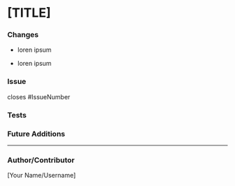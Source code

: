 # [TITLE]

### Changes

- loren ipsum

- loren ipsum

### Issue

closes #IssueNumber

### Tests

### Future Additions

---

### Author/Contributor
[Your Name/Username]
